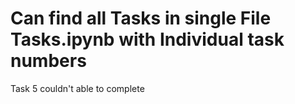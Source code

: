 # Can find all Tasks in single File Tasks.ipynb with Individual task numbers
Task 5 couldn't able to complete 
